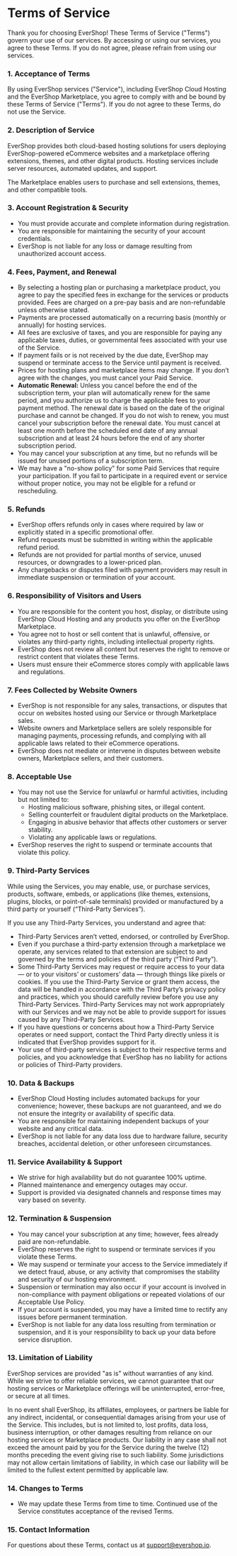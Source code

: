 # Terms of Service

Thank you for choosing EverShop! These Terms of Service ("Terms") govern your use of our services. By accessing or using our services, you agree to these Terms. If you do not agree, please refrain from using our services.


### 1. Acceptance of Terms

By using EverShop services ("Service"), including EverShop Cloud Hosting and the EverShop Marketplace, you agree to comply with and be bound by these Terms of Service ("Terms"). If you do not agree to these Terms, do not use the Service.

### 2. Description of Service

EverShop provides both cloud-based hosting solutions for users deploying EverShop-powered eCommerce websites and a marketplace offering extensions, themes, and other digital products. Hosting services include server resources, automated updates, and support. 

The Marketplace enables users to purchase and sell extensions, themes, and other compatible tools.

### 3. Account Registration & Security

- You must provide accurate and complete information during registration.
- You are responsible for maintaining the security of your account credentials.
- EverShop is not liable for any loss or damage resulting from unauthorized account access.

### 4. Fees, Payment, and Renewal

- By selecting a hosting plan or purchasing a marketplace product, you agree to pay the specified fees in exchange for the services or products provided. Fees are charged on a pre-pay basis and are non-refundable unless otherwise stated.
- Payments are processed automatically on a recurring basis (monthly or annually) for hosting services.
- All fees are exclusive of taxes, and you are responsible for paying any applicable taxes, duties, or governmental fees associated with your use of the Service.
- If payment fails or is not received by the due date, EverShop may suspend or terminate access to the Service until payment is received.
- Prices for hosting plans and marketplace items may change. If you don’t agree with the changes, you must cancel your Paid Service.
- **Automatic Renewal:** Unless you cancel before the end of the subscription term, your plan will automatically renew for the same period, and you authorize us to charge the applicable fees to your payment method. The renewal date is based on the date of the original purchase and cannot be changed. If you do not wish to renew, you must cancel your subscription before the renewal date. You must cancel at least one month before the scheduled end date of any annual subscription and at least 24 hours before the end of any shorter subscription period.
- You may cancel your subscription at any time, but no refunds will be issued for unused portions of a subscription term.
- We may have a "no-show policy" for some Paid Services that require your participation. If you fail to participate in a required event or service without proper notice, you may not be eligible for a refund or rescheduling.

### 5. Refunds

- EverShop offers refunds only in cases where required by law or explicitly stated in a specific promotional offer.
- Refund requests must be submitted in writing within the applicable refund period.
- Refunds are not provided for partial months of service, unused resources, or downgrades to a lower-priced plan.
- Any chargebacks or disputes filed with payment providers may result in immediate suspension or termination of your account.

### 6. Responsibility of Visitors and Users

- You are responsible for the content you host, display, or distribute using EverShop Cloud Hosting and any products you offer on the EverShop Marketplace.
- You agree not to host or sell content that is unlawful, offensive, or violates any third-party rights, including intellectual property rights.
- EverShop does not review all content but reserves the right to remove or restrict content that violates these Terms.
- Users must ensure their eCommerce stores comply with applicable laws and regulations.

### 7. Fees Collected by Website Owners

- EverShop is not responsible for any sales, transactions, or disputes that occur on websites hosted using our Service or through Marketplace sales.
- Website owners and Marketplace sellers are solely responsible for managing payments, processing refunds, and complying with all applicable laws related to their eCommerce operations.
- EverShop does not mediate or intervene in disputes between website owners, Marketplace sellers, and their customers.

### 8. Acceptable Use

- You may not use the Service for unlawful or harmful activities, including but not limited to:
  - Hosting malicious software, phishing sites, or illegal content.
  - Selling counterfeit or fraudulent digital products on the Marketplace.
  - Engaging in abusive behavior that affects other customers or server stability.
  - Violating any applicable laws or regulations.
- EverShop reserves the right to suspend or terminate accounts that violate this policy.

### 9. Third-Party Services

While using the Services, you may enable, use, or purchase services, products, software, embeds, or applications (like themes, extensions, plugins, blocks, or point-of-sale terminals) provided or manufactured by a third party or yourself (“Third-Party Services”).

If you use any Third-Party Services, you understand and agree that:

- Third-Party Services aren’t vetted, endorsed, or controlled by EverShop.
- Even if you purchase a third-party extension through a marketplace we operate, any services related to that extension are subject to and governed by the terms and policies of the third party (“Third Party”).
- Some Third-Party Services may request or require access to your data — or to your visitors’ or customers’ data — through things like pixels or cookies. If you use the Third-Party Service or grant them access, the data will be handled in accordance with the Third Party’s privacy policy and practices, which you should carefully review before you use any Third-Party Services. Third-Party Services may not work appropriately with our Services and we may not be able to provide support for issues caused by any Third-Party Services.
- If you have questions or concerns about how a Third-Party Service operates or need support, contact the Third Party directly unless it is indicated that EverShop provides support for it.
- Your use of third-party services is subject to their respective terms and policies, and you acknowledge that EverShop has no liability for actions or policies of Third-Party  providers.

### 10. Data & Backups

- EverShop Cloud Hosting includes automated backups for your convenience; however, these backups are not guaranteed, and we do not ensure the integrity or availability of specific data.
- You are responsible for maintaining independent backups of your website and any critical data.
- EverShop is not liable for any data loss due to hardware failure, security breaches, accidental deletion, or other unforeseen circumstances.

### 11. Service Availability & Support

- We strive for high availability but do not guarantee 100% uptime.
- Planned maintenance and emergency outages may occur.
- Support is provided via designated channels and response times may vary based on severity.

### 12. Termination & Suspension

- You may cancel your subscription at any time; however, fees already paid are non-refundable.
- EverShop reserves the right to suspend or terminate services if you violate these Terms.
- We may suspend or terminate your access to the Service immediately if we detect fraud, abuse, or any activity that compromises the stability and security of our hosting environment.
- Suspension or termination may also occur if your account is involved in non-compliance with payment obligations or repeated violations of our Acceptable Use Policy.
- If your account is suspended, you may have a limited time to rectify any issues before permanent termination.
- EverShop is not liable for any data loss resulting from termination or suspension, and it is your responsibility to back up your data before service disruption.

### 13. Limitation of Liability

EverShop services are provided "as is" without warranties of any kind. While we strive to offer reliable services, we cannot guarantee that our hosting services or Marketplace offerings will be uninterrupted, error-free, or secure at all times. 

In no event shall EverShop, its affiliates, employees, or partners be liable for any indirect, incidental, or consequential damages arising from your use of the Service. This includes, but is not limited to, lost profits, data loss, business interruption, or other damages resulting from reliance on our hosting services or Marketplace products. Our liability in any case shall not exceed the amount paid by you for the Service during the twelve (12) months preceding the event giving rise to such liability. Some jurisdictions may not allow certain limitations of liability, in which case our liability will be limited to the fullest extent permitted by applicable law.

### 14. Changes to Terms

- We may update these Terms from time to time. Continued use of the Service constitutes acceptance of the revised Terms.

### 15. Contact Information

For questions about these Terms, contact us at support@evershop.io.

